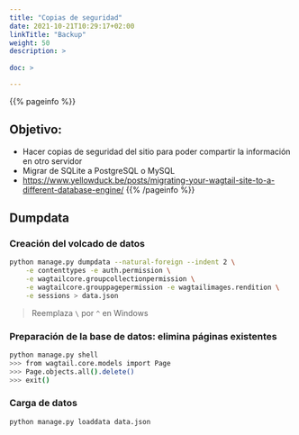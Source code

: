 ```yaml
---
title: "Copias de seguridad"
date: 2021-10-21T10:29:17+02:00
linkTitle: "Backup"
weight: 50
description: >
    
doc: >

---
```

{{% pageinfo %}}
## Objetivo:
* Hacer copias de seguridad del sitio para poder compartir la información en otro servidor
* Migrar de SQLite a PostgreSQL o MySQL
* https://www.yellowduck.be/posts/migrating-your-wagtail-site-to-a-different-database-engine/
{{% /pageinfo %}}

## Dumpdata
### Creación del volcado de datos

```bash
python manage.py dumpdata --natural-foreign --indent 2 \
    -e contenttypes -e auth.permission \
    -e wagtailcore.groupcollectionpermission \
    -e wagtailcore.grouppagepermission -e wagtailimages.rendition \
    -e sessions > data.json
```
> Reemplaza `\` por `^` en Windows

### Preparación de la base de datos: elimina páginas existentes
```bash
python manage.py shell
>>> from wagtail.core.models import Page
>>> Page.objects.all().delete()
>>> exit()
```

### Carga de datos
```bash
python manage.py loaddata data.json
```

